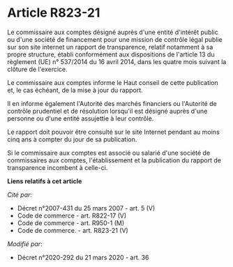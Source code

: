 # Article R823-21

Le commissaire aux comptes désigné auprès d'une entité d'intérêt public ou d'une société de financement pour une mission de
contrôle légal publie sur son site internet un rapport de transparence, relatif notamment à sa propre structure, établi
conformément aux dispositions de l'article 13 du règlement (UE) n° 537/2014 du 16 avril 2014, dans les quatre mois suivant la
clôture de l'exercice.

Le commissaire aux comptes informe le Haut conseil de cette publication et, le cas échéant, de la mise à jour du rapport.

Il en informe également l'Autorité des marchés financiers ou l'Autorité de contrôle prudentiel et de résolution lorsqu'il est
désigné auprès d'une personne ou d'une entité assujettie à leur contrôle.

Le rapport doit pouvoir être consulté sur le site Internet pendant au moins cinq ans à compter du jour de sa publication.

Si le commissaire aux comptes est associé ou salarié d'une société de commissaires aux comptes, l'établissement et la
publication du rapport de transparence incombent à celle-ci.

**Liens relatifs à cet article**

_Cité par_:

  - Décret n°2007-431 du 25 mars 2007 - art. 5 (V)
  - Code de commerce - art. R822-17 (V)
  - Code de commerce - art. R950-1 (M)
  - Code de commerce. - art. R823-21 (V)

_Modifié par_:

  - Décret n°2020-292 du 21 mars 2020 - art. 36
